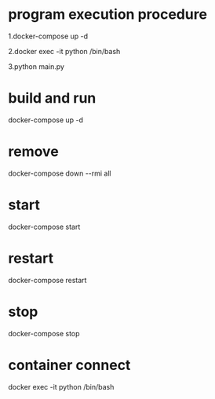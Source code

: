 # program execution procedure
1.docker-compose up -d

2.docker exec -it python /bin/bash

3.python main.py 

# build and run
docker-compose up -d

# remove
docker-compose down --rmi all

# start
docker-compose start

# restart
docker-compose restart 

# stop
docker-compose stop

# container connect
docker exec -it python /bin/bash
